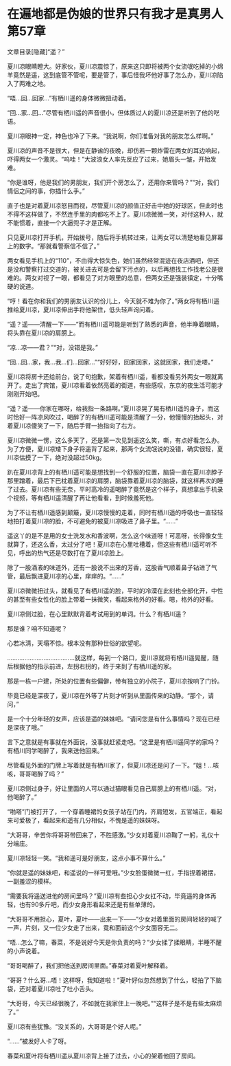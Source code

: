 # 在遍地都是伪娘的世界只有我才是真男人 第57章

文章目录[隐藏]“遥？”

夏川凉眼睛瞪大。好家伙，夏川凉震惊了，原来这只即将被两个女流氓吃掉的小绵羊竟然是遥，这到底管不管呢，要是管了，事后怪我坏他好事了怎么办，夏川凉陷入了两难之地。

“唔…回…回家…”有栖川遥的身体微微扭动着。

“回…家…回…”尽管有栖川遥的声音很小，但体质过人的夏川凉还是听到了他的呓语。

夏川凉眼神一定，神色也冷了下来。“我说啊，你们准备对我的朋友怎么样啊。”

夏川凉的声音不是很大，但是在静谧的夜晚，却仿若一颗炸雷在两女的耳边响起，吓得两女一个激灵。“呜哇！”大波浪女人率先反应了过来，她眉头一皱，开始发难。

“你是谁呀，他是我们的男朋友，我们开个房怎么了，还用你来管吗？”“对，我们情侣之间的事，你插什么手。”

直子也是对着夏川凉怒目而视，尽管夏川凉的颜值正好击中她的好球区，但此时也不得不这样做了，不然连手里的肉都吃不上了。夏川凉微微一笑，对付这种人，就不能惯着，直接一个大逼兜子才是正解。

只见夏川凉打开手机，开始拨号，随后将手机转过来，让两女可以清楚地看见屏幕上的数字。“那就看警察信不信了。”

两女看见手机上的“110”，不由得大惊失色，她们虽然经常混迹在夜店酒吧，但还是没和警察打过交道的，被关进去可是会留下污点的，以后再想找工作找老公是很难的。两女对视了一眼，都看见了对方眼里的怂意，但两女还是强装镇定，十分嘴硬的说道。

“哼！看在你和我们的男朋友认识的份儿上，今天就不难为你了。”两女将有栖川遥推给夏川凉，夏川凉伸出手将他架住，低头轻声询问着。

“遥？遥——清醒一下——”而有栖川遥可能是听到了熟悉的声音，他半睁着眼睛，将头靠在夏川凉的肩膀上。

“凉…凉——君？”“对，没错是我。”

“回…回…家，我…我…们…回家…”“好好好，回家回家，这就回家，我们走喽。”

夏川凉将房卡还给前台，说了句抱歉，架着有栖川遥，看都没看另外两女一眼就离开了。走出了宾馆，夏川凉看着依然亮着的街道，有些感叹，东京的夜生活可能才刚刚开始吧。

“遥？遥——你家在哪呀，给我指一条路啊。”夏川凉晃了晃有栖川遥的身子，而这时恰好一阵凉风吹过，喝醉了的有栖川遥可能是清醒了一分，他慢慢的抬起头，对着夏川凉傻笑了一下，随后手臂一抬指向了右方。

夏川凉微微一愣，这么多天了，还是第一次见到遥这么笑，嘶，有点好看怎么办。为了方便，夏川凉矮下身子将遥背了起来，那两个女流氓说的没错，确实很轻，夏川凉估摸了一下，绝对没超过50kg。

趴在夏川凉背上的有栖川遥可能是想找到一个舒服的位置，脑袋一直在夏川凉脖子那里蹭着，最后下巴枕着夏川凉的肩膀，脑袋靠着夏川凉的脑袋，就这样再次的睡了过去。夏川凉有些无奈，平时高冷的遥喝醉了竟然是这个样子，真想拿出手机录个视频，等有栖川遥清醒了再让他看看，到时候羞死他。

为了不让有栖川遥感到颠簸，夏川凉慢慢的走着，同时有栖川遥的呼吸也一直轻轻地拍打着夏川凉的脸，不可避免的被夏川凉吸进了鼻子里。“……”

遥这丫的是不是用的女士洗发水和香波啊，怎么这个味道呀！可恶呀，长得像女生就算了，还这么香，太过分了吧！夏川凉在心里吐槽着，但这些有栖川遥可听不见，呼出的热气还是尽数打在了夏川凉脸上。

除了一股酒液的味道外，还有一股说不出来的芳香，这股香气顺着鼻子钻进了气管，最后飘进夏川凉的心里，痒痒的。“……”

夏川凉微微扭过头，就看见了有栖川遥的脸，平时的冷漠在此刻也全部化开，中性的甚至有些女性化的脸上带着一抹微笑，看起来格外的好看。嗯，格外的好看。

夏川凉侧过脸，在心里默默背着考试用到的单词。什么？有栖川遥？

那是谁？咱不知道呢？

心若冰清，天塌不惊。根本没有那种世俗的欲望呢。

…………………………………就这样，每到一个路口，夏川凉就将有栖川遥晃醒，随后根据他的指示前进，左拐右拐的，终于来到了有栖川遥的家。

那是一栋一户建，所处的位置有些偏僻，带有独立的小院子，夏川凉按响了门铃。

毕竟已经是深夜了，夏川凉在外等了片刻才听到从里面传来的动静。“那个，请问，”

是一个十分年轻的女声，应该是遥的妹妹吧。“请问您是有什么事情吗？现在已经是深夜了哦。”

言下之意就是有事就在外面说，没事就赶紧走吧。“这里是有栖川遥同学的家吗？有栖川同学喝醉了，我来送他回来。”

尽管看见外面的门牌上写着就是有栖川家了，但夏川凉还是问了一下。“姐！…咳咳，哥哥喝醉了吗？”

夏川凉侧过身子，好让里面的人可以通过猫眼看见自己肩膀上的有栖川遥。“对，他喝醉了。”

“啪嗒”门被打开了，一个穿着睡裙的女孩子站在门内，齐肩短发，五官端正，看起来可爱极了，看起来和遥有几分相似，不愧是遥的妹妹呀。

“大哥哥，辛苦你将哥哥带回来了，不胜感激。”少女对着夏川凉鞠了一躬，礼仪十分端庄。

夏川凉轻轻一笑。“我和遥可是好朋友，这点小事不算什么。”

“你就是遥的妹妹吧，和遥说的一样可爱哦。”少女脸蛋微微一红，手指捏着裙摆，一副羞涩的模样。

“需要我将遥送进他的房间里吗？”夏川凉有些担心少女扛不动，毕竟遥的身体再轻，也有90多斤吧，而少女身形看起来还是有些单薄的。

“大哥哥不用担心，夏叶，夏叶——出来一下——”少女对着里面的房间轻轻的喊了一声，片刻，又一位少女走了出来，竟和面前这个少女面容无二。

“唔…怎么了嘛，春菜，不是说好今天是你负责的吗？”少女揉了揉眼睛，半睡不醒的小声说着。

“哥哥喝醉了，我们把他送到房间里面。”春菜对着夏叶解释着。

“哥哥？什么哥…唔！这样呀，我知道啦！”夏叶好似忽然想到了什么，轻拍了下脑袋，还对着夏川凉吐了吐小舌头。

“大哥哥，今天已经很晚了，不如就在我家住上一晚吧。”“这样子是不是有些太麻烦了。”

夏川凉有些犹豫。“没关系的，大哥哥是个好人呢。”

“……”被发好人卡了呀。

春菜和夏叶将有栖川遥从夏川凉背上接了过去，小心的架着他回了房间。